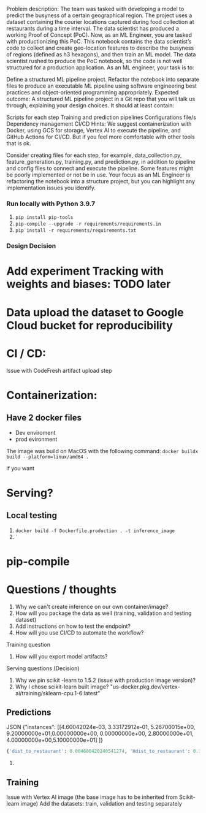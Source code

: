 Problem description: The team was tasked with developing a model to predict the busyness of a certain geographical region. The project uses a dataset containing the courier locations captured during food collection at restaurants during a time interval. The data scientist has produced a working Proof of Concept (PoC). Now, as an ML Engineer, you are tasked with productionizing this PoC. This notebook contains the data scientist’s code to collect and create geo-location features to describe the busyness of regions (defined as h3 hexagons), and then train an ML model. The data scientist rushed to produce the PoC notebook, so the code is not well structured for a production application. As an ML engineer, your task is to:

Define a structured ML pipeline project.
Refactor the notebook into separate files to produce an executable ML pipeline using software engineering best practices and object-oriented programming appropriately.
Expected outcome: A structured ML pipeline project in a Git repo that you will talk us through, explaining your design choices. It should at least contain:

Scripts for each step
Training and prediction pipelines
Configurations file/s
Dependency management
CI/CD
Hints: We suggest containerization with Docker, using GCS for storage, Vertex AI to execute the pipeline, and GitHub Actions for CI/CD. But if you feel more comfortable with other tools that is ok.

Consider creating files for each step, for example, data_collection.py, feature_generation.py, training.py, and prediction.py, in addition to pipeline and config files to connect and execute the pipeline. Some features might be poorly implemented or not be in use. Your focus as an ML Engineer is refactoring the notebook into a structure project, but you can highlight any implementation issues you identify.



### Run locally with Python 3.9.7
1. `pip install pip-tools`
2. `pip-compile --upgrade -r requirements/requirements.in`
3. `pip install -r requirements/requirements.txt`

### Design Decision


# Add experiment Tracking with weights and biases: TODO later

# Data upload the dataset to Google Cloud bucket for reproducibility


# CI / CD:
Issue with CodeFresh artifact upload step




# Containerization: 
## Have 2 docker files
- Dev enviroment 
- prod evironment
<!--  -->
The image was build on MacOS with the following command: `docker buildx build --platform=linux/amd64 .`

if you want 

# Serving? 
<!-- How will we access the predcitions -->
<!-- What will be the considered the input to the model -->

## Local testing 
1. `docker build -f Dockerfile.production . -t inference_image`
2. `




# pip-compile



# Questions / thoughts



1. Why we can't create inference on our own container/image?
2. How will you package the data as well (training, validation and testing dataset)
3. Add instructions on how to test the endpoint?
4. How will you use CI/CD to automate the workflow?


Training question
1. How will you export model artifacts?


Serving questions (Decision)
1. Why we pin scikit -learn to 1.5.2 (issue with production image version)? 
2. Why I chose scikit-learn built image?
    "us-docker.pkg.dev/vertex-ai/training/sklearn-cpu.1-6:latest"


## Predictions

JSON
{"instances": [[4.60042024e-03, 3.33172912e-01, 5.26700015e+00, 9.20000000e+01,0.00000000e+00, 0.00000000e+00, 2.80000000e+01, 4.00000000e+00,5.10000000e+01] ]}

```python
{'dist_to_restaurant': 0.004600420240541274, 'Hdist_to_restaurant': 0.3331729124701994, 'avg_Hdist_to_restaurants': 5.2670001515392695, 'date_day_number': 92.0, 'restaurant_id': 0.0, 'Five_Clusters_embedding': 0.0, 'h3_index': 28.0, 'date_hour_number': 4.0, 'restaurants_per_index': 51.0}
```


1. 


## Training
Issue with Vertex AI image (the base image has to be inherited from Scikit-learn image)
Add the datasets: train, validation and testing separately